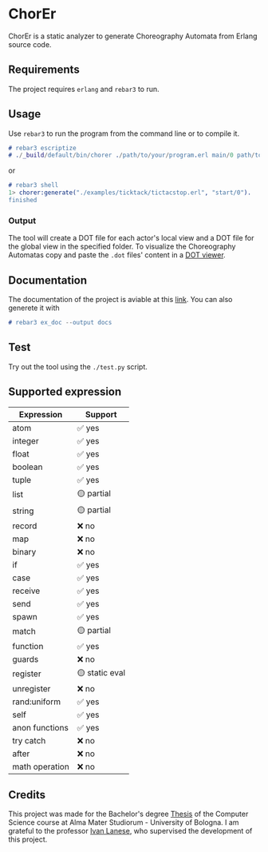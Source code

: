 # ChorEr

ChorEr is a static analyzer to generate Choreography Automata from Erlang source code.

## Requirements

The project requires `erlang` and `rebar3` to run.

## Usage

Use `rebar3` to run the program from the command line or to compile it.

```erlang
# rebar3 escriptize
# ./_build/default/bin/chorer ./path/to/your/program.erl main/0 path/to/folder
```

or

```erlang
# rebar3 shell
1> chorer:generate("./examples/ticktack/tictacstop.erl", "start/0").
finished
```

### Output

The tool will create a DOT file for each actor's local view and a DOT file for the global view in the specified folder. To visualize the Choreography Automatas copy and paste the `.dot` files' content in a [DOT viewer](https://dreampuf.github.io/GraphvizOnline).

## Documentation

The documentation of the project is aviable at this [link](https://gabrielegenovese.github.io/chorer/). You can also generete it with

```erlang
# rebar3 ex_doc --output docs
```

## Test

Try out the tool using the `./test.py` script.

## Supported expression

| Expression     | Support        |
| -------------- | -------------- |
| atom           | ✅ yes         |
| integer        | ✅ yes         |
| float          | ✅ yes         |
| boolean        | ✅ yes         |
| tuple          | ✅ yes         |
| list           | 🟡 partial     |
| string         | 🟡 partial     |
| record         | ❌ no          |
| map            | ❌ no          |
| binary         | ❌ no          |
| if             | ✅ yes         |
| case           | ✅ yes         |
| receive        | ✅ yes         |
| send           | ✅ yes         |
| spawn          | ✅ yes         |
| match          | 🟡 partial     |
| function       | ✅ yes         |
| guards         | ❌ no          |
| register       | 🟡 static eval |
| unregister     | ❌ no          |
| rand:uniform   | ✅ yes         |
| self           | ✅ yes         |
| anon functions | ✅ yes         |
| try catch      | ❌ no          |
| after          | ❌ no          |
| math operation | ❌ no          |

## Credits

This project was made for the Bachelor's degree [Thesis](https://gabrielegenovese.github.io/chorer/assets/thesis.pdf) of the Computer Science course at Alma Mater Studiorum - University of Bologna. I am grateful to the professor [Ivan Lanese](http://www.cs.unibo.it/~lanese/), who supervised the development of this project.
